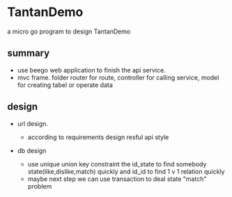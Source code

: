 # TantanDemo
a micro go program to design TantanDemo

## summary
*  use beego web application to finish the api service. 
*  mvc frame. folder router for route, controller for calling service, model for creating tabel or operate data 

## design

*  url design.  
    + according to requirements design resful  api style

* db design
    + use unique union key constraint the id_state to find somebody state(like,dislike,match) quickly  and id_id to find 1 v 1 relation quickly 
    + maybe next step we can use transaction to deal state "match" problem 
    
